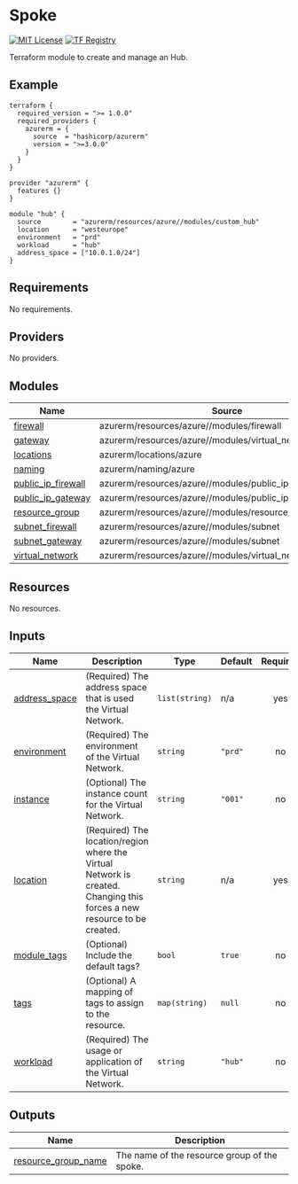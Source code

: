 # Spoke
[![MIT License](https://img.shields.io/badge/license-MIT-orange.svg)](LICENSE) [![TF Registry](https://img.shields.io/badge/terraform-registry-blue.svg)](https://registry.terraform.io/modules/azurerm/resources/azure/latest/submodules/custom_hub)

Terraform module to create and manage an Hub.

## Example

```hcl
terraform {
  required_version = ">= 1.0.0"
  required_providers {
    azurerm = {
      source  = "hashicorp/azurerm"
      version = ">=3.0.0"
    }
  }
}

provider "azurerm" {
  features {}
}

module "hub" {
  source        = "azurerm/resources/azure//modules/custom_hub"
  location      = "westeurope"
  environment   = "prd"
  workload      = "hub"
  address_space = ["10.0.1.0/24"]
}
```

## Requirements

No requirements.

## Providers

No providers.

## Modules

| Name | Source | Version |
|------|--------|---------|
| <a name="module_firewall"></a> [firewall](#module\_firewall) | azurerm/resources/azure//modules/firewall | n/a |
| <a name="module_gateway"></a> [gateway](#module\_gateway) | azurerm/resources/azure//modules/virtual_network_gateway | n/a |
| <a name="module_locations"></a> [locations](#module\_locations) | azurerm/locations/azure | n/a |
| <a name="module_naming"></a> [naming](#module\_naming) | azurerm/naming/azure | n/a |
| <a name="module_public_ip_firewall"></a> [public\_ip\_firewall](#module\_public\_ip\_firewall) | azurerm/resources/azure//modules/public_ip | n/a |
| <a name="module_public_ip_gateway"></a> [public\_ip\_gateway](#module\_public\_ip\_gateway) | azurerm/resources/azure//modules/public_ip | n/a |
| <a name="module_resource_group"></a> [resource\_group](#module\_resource\_group) | azurerm/resources/azure//modules/resource_group | n/a |
| <a name="module_subnet_firewall"></a> [subnet\_firewall](#module\_subnet\_firewall) | azurerm/resources/azure//modules/subnet | n/a |
| <a name="module_subnet_gateway"></a> [subnet\_gateway](#module\_subnet\_gateway) | azurerm/resources/azure//modules/subnet | n/a |
| <a name="module_virtual_network"></a> [virtual\_network](#module\_virtual\_network) | azurerm/resources/azure//modules/virtual_network | n/a |

## Resources

No resources.

## Inputs

| Name | Description | Type | Default | Required |
|------|-------------|------|---------|:--------:|
| <a name="input_address_space"></a> [address\_space](#input\_address\_space) | (Required) The address space that is used the Virtual Network. | `list(string)` | n/a | yes |
| <a name="input_environment"></a> [environment](#input\_environment) | (Required) The environment of the Virtual Network. | `string` | `"prd"` | no |
| <a name="input_instance"></a> [instance](#input\_instance) | (Optional) The instance count for the Virtual Network. | `string` | `"001"` | no |
| <a name="input_location"></a> [location](#input\_location) | (Required) The location/region where the Virtual Network is created. Changing this forces a new resource to be created. | `string` | n/a | yes |
| <a name="input_module_tags"></a> [module\_tags](#input\_module\_tags) | (Optional) Include the default tags? | `bool` | `true` | no |
| <a name="input_tags"></a> [tags](#input\_tags) | (Optional) A mapping of tags to assign to the resource. | `map(string)` | `null` | no |
| <a name="input_workload"></a> [workload](#input\_workload) | (Required) The usage or application of the Virtual Network. | `string` | `"hub"` | no |

## Outputs

| Name | Description |
|------|-------------|
| <a name="output_resource_group_name"></a> [resource\_group\_name](#output\_resource\_group\_name) | The name of the resource group of the spoke. |
